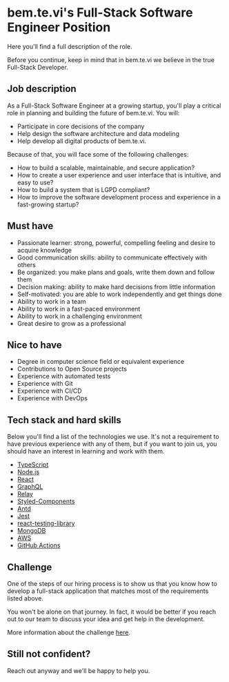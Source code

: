 # bem.te.vi's Full-Stack Software Engineer Position
Here you'll find a full description of the role.

Before you continue, keep in mind that in bem.te.vi we believe in the true Full-Stack Developer.

## Job description
As a Full-Stack Software Engineer at a growing startup, you'll play a critical role in planning and
building the future of bem.te.vi. You will:
- Participate in core decisions of the company
- Help design the software architecture and data modeling
- Help develop all digital products of bem.te.vi.

Because of that, you will face some of the following challenges:
- How to build a scalable, maintainable, and secure application?
- How to create a user experience and user interface that is intuitive, and easy to use?
- How to build a system that is LGPD compliant?
- How to improve the software development process and experience in a fast-growing startup?

## Must have
- Passionate learner: strong, powerful, compelling feeling and desire to acquire knowledge
- Good communication skills: ability to communicate effectively with others
- Be organized: you make plans and goals, write them down and follow them
- Decision making: ability to make hard decisions from little information
- Self-motivated: you are able to work independently and get things done
- Ability to work in a team
- Ability to work in a fast-paced environment
- Ability to work in a challenging environment
- Great desire to grow as a professional

## Nice to have
- Degree in computer science field or equivalent experience
- Contributions to Open Source projects
- Experience with automated tests
- Experience with Git
- Experience with CI/CD
- Experience with DevOps

## Tech stack and hard skills
Below you'll find a list of the technologies we use.
It's not a requirement to have previous experience with any of them, but if you want to join us, you should have an interest in learning and work with them.

- [TypeScript](https://www.typescriptlang.org/)
- [Node.js](https://nodejs.org/)
- [React](https://reactjs.org/)
- [GraphQL](https://graphql.org/)
- [Relay](https://relay.dev/)
- [Styled-Components](https://styled-components.com/)
- [Antd](https://ant.design/)
- [Jest](https://jestjs.io/)
- [react-testing-library](https://testing-library.com/docs/react-testing-library/intro/)
- [MongoDB](https://www.mongodb.com/)
- [AWS](https://aws.amazon.com/)
- [GitHub Actions](https://github.com/features/actions)

## Challenge
One of the steps of our hiring process is to show us that you know how to develop a full-stack application that matches most of the requirements listed above.

You won't be alone on that journey. In fact, it would be better if you reach out to our team to discuss your idea and get help in the development.

More information about the challenge [here](https://github.com/BemteviSeguros/jobs/blob/main/Full-Stack-Challenge.md).

## Still not confident?
Reach out anyway and we'll be happy to help you.

